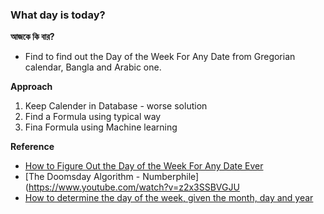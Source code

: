 ### What day is today? 
**আজকে কি বার?**
- Find to find out the Day of the Week For Any Date from Gregorian calendar, Bangla and Arabic one.

**Approach**
1. Keep Calender in Database - worse solution
2. Find a Formula using typical way
3. Fina Formula using Machine learning

**Reference**
- [How to Figure Out the Day of the Week For Any Date Ever](https://www.youtube.com/watch?v=714LTMNJy5M)
- [The Doomsday Algorithm - Numberphile](https://www.youtube.com/watch?v=z2x3SSBVGJU
- [How to determine the day of the week, given the month, day and year](https://cs.uwaterloo.ca/~alopez-o/math-faq/node73.html)

